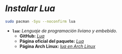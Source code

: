 <!-- Autor: Daniel Benjamin Perez Morales -->
<!-- GitHub: https://github.com/DanielPerezMoralesDev13 -->
<!-- Correo electrónico: danielperezdev@proton.me -->

# ***Instalar Lua***

```bash
sudo pacman -Syu --noconfirm lua
```

- **`lua`:** *Lenguaje de programación liviano y embebido.*
  - **GitHub:** *[Lua](https://github.com/lua/lua "https://github.com/lua/lua")*
  - **Página oficial del paquete:** *[Lua](https://www.lua.org/ "https://www.lua.org/")*
  - **Página Arch Linux:** *[lua en Arch Linux](https://archlinux.org/packages/extra/x86_64/lua/ "https://archlinux.org/packages/extra/x86_64/lua/")*
